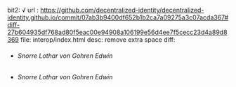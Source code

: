 bit2: √
url : https://github.com/decentralized-identity/decentralized-identity.github.io/commit/07ab3b9400df652b1b2ca7a09275a3c07acda367#diff-27b604935df768ad80f5eac00e94908a106199e56d4ee7f5cecc23d4a89d8369
file: interop/index.html
desc: remove extra space
diff: 
-  <h6>Snorre Lothar von Gohren Edwin </h6>
+  <h6>Snorre Lothar von Gohren Edwin</h6>